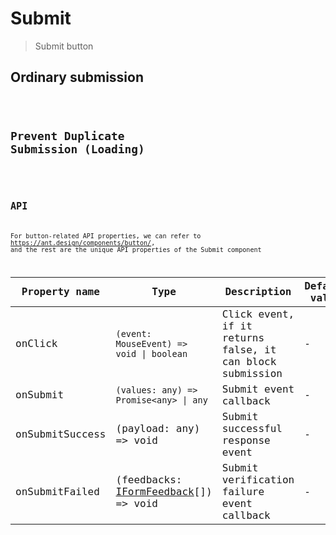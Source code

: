 # Submit

> Submit button

## Ordinary submission

<code src="../demos/submit/Ordinary.tsx"/>

## Prevent Duplicate Submission (Loading)

<code src="../demos/submit/PreventDuplicate.tsx"/>

## API

For button-related API properties, we can refer to <https://ant.design/components/button/>, and the rest are the unique API properties of the Submit component

| Property name   | Type                                                                                             | Description                                               | Default value |
| --------------- | ------------------------------------------------------------------------------------------------ | --------------------------------------------------------- | ------------- |
| onClick         | `(event: MouseEvent) => void \| boolean`                                                         | Click event, if it returns false, it can block submission | -             |
| onSubmit        | `(values: any) => Promise<any> \| any`                                                           | Submit event callback                                     | -             |
| onSubmitSuccess | (payload: any) => void                                                                           | Submit successful response event                          | -             |
| onSubmitFailed  | (feedbacks: [IFormFeedback](https://core.formilyjs.org/api/models/form#iformfeedback)[]) => void | Submit verification failure event callback                | -             |

